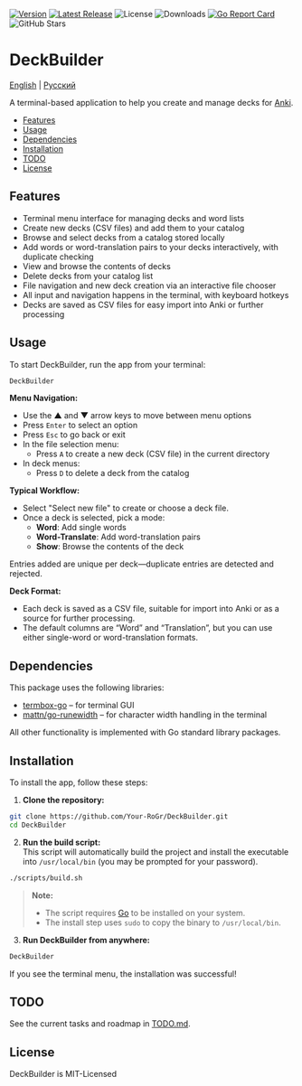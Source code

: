 [![Version](https://img.shields.io/badge/Version-0.1.1-blue)](https://github.com/Your-RoGr/DeckBuilder/tree/master)
[![Latest Release](https://img.shields.io/github/v/release/Your-RoGr/DeckBuilder)](https://github.com/Your-RoGr/DeckBuilder/releases)
![License](https://img.shields.io/github/license/Your-RoGr/DeckBuilder)
![Downloads](https://img.shields.io/github/downloads/Your-RoGr/DeckBuilder/total)
[![Go Report Card](https://goreportcard.com/badge/Your-RoGr/DeckBuilder)](https://goreportcard.com/report/github.com/Your-RoGr/DeckBuilder)
![GitHub Stars](https://img.shields.io/github/stars/Your-RoGr/DeckBuilder?style=social)

# DeckBuilder

[English](README.md) | [Русский](README.ru.md)

A terminal-based application to help you create and manage decks for [Anki](https://apps.ankiweb.net/).

- [Features](#Features)
- [Usage](#Usage)
- [Dependencies](#Dependencies)
- [Installation](#Installation)
- [TODO](#TODO)
- [License](#License)

## Features

- Terminal menu interface for managing decks and word lists
- Create new decks (CSV files) and add them to your catalog
- Browse and select decks from a catalog stored locally
- Add words or word-translation pairs to your decks interactively, with duplicate checking
- View and browse the contents of decks
- Delete decks from your catalog list
- File navigation and new deck creation via an interactive file chooser
- All input and navigation happens in the terminal, with keyboard hotkeys
- Decks are saved as CSV files for easy import into Anki or further processing

## Usage

To start DeckBuilder, run the app from your terminal:

```bash
DeckBuilder
```

**Menu Navigation:**
- Use the ▲ and ▼ arrow keys to move between menu options
- Press `Enter` to select an option
- Press `Esc` to go back or exit
- In the file selection menu:
  - Press `A` to create a new deck (CSV file) in the current directory
- In deck menus:
  - Press `D` to delete a deck from the catalog

**Typical Workflow:**
- Select "Select new file" to create or choose a deck file.
- Once a deck is selected, pick a mode:
  - **Word**: Add single words
  - **Word-Translate**: Add word-translation pairs
  - **Show**: Browse the contents of the deck

Entries added are unique per deck—duplicate entries are detected and rejected.

**Deck Format:**
- Each deck is saved as a CSV file, suitable for import into Anki or as a source for further processing.
- The default columns are “Word” and “Translation”, but you can use either single-word or word-translation formats.

## Dependencies

This package uses the following libraries:
- [termbox-go](https://github.com/nsf/termbox-go) – for terminal GUI
- [mattn/go-runewidth](https://github.com/mattn/go-runewidth) – for character width handling in the terminal

All other functionality is implemented with Go standard library packages.

## Installation

To install the app, follow these steps:

1. **Clone the repository:**

```bash
git clone https://github.com/Your-RoGr/DeckBuilder.git
cd DeckBuilder
```

2. **Run the build script:**  
This script will automatically build the project and install the executable into `/usr/local/bin` (you may be prompted for your password).

```bash
./scripts/build.sh
```

> **Note:**  
> - The script requires [Go](https://golang.org/doc/install) to be installed on your system.
> - The install step uses `sudo` to copy the binary to `/usr/local/bin`.

3. **Run DeckBuilder from anywhere:**

```bash
DeckBuilder
```

If you see the terminal menu, the installation was successful!

## TODO

See the current tasks and roadmap in [TODO.md](TODO.md).

## License

DeckBuilder is MIT-Licensed

